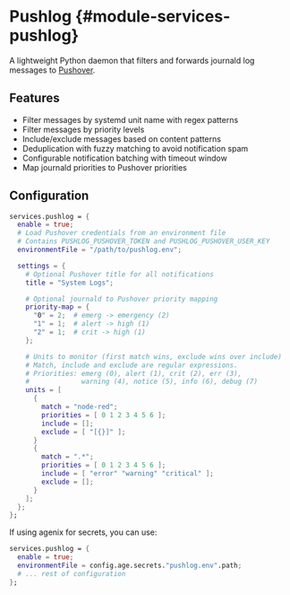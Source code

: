 # Pushlog {#module-services-pushlog}

A lightweight Python daemon that filters and forwards journald log messages
to [Pushover](https://pushover.net/).

## Features

- Filter messages by systemd unit name with regex patterns
- Filter messages by priority levels
- Include/exclude messages based on content patterns
- Deduplication with fuzzy matching to avoid notification spam
- Configurable notification batching with timeout window
- Map journald priorities to Pushover priorities

## Configuration

```nix
services.pushlog = {
  enable = true;
  # Load Pushover credentials from an environment file
  # Contains PUSHLOG_PUSHOVER_TOKEN and PUSHLOG_PUSHOVER_USER_KEY
  environmentFile = "/path/to/pushlog.env";

  settings = {
    # Optional Pushover title for all notifications
    title = "System Logs";

    # Optional journald to Pushover priority mapping
    priority-map = {
      "0" = 2;  # emerg -> emergency (2)
      "1" = 1;  # alert -> high (1)
      "2" = 1;  # crit -> high (1)
    };

    # Units to monitor (first match wins, exclude wins over include)
    # Match, include and exclude are regular expressions.
    # Priorities: emerg (0), alert (1), crit (2), err (3),
    #             warning (4), notice (5), info (6), debug (7)
    units = [
      {
        match = "node-red";
        priorities = [ 0 1 2 3 4 5 6 ];
        include = [];
        exclude = [ "[{}]" ];
      }
      {
        match = ".*";
        priorities = [ 0 1 2 3 4 5 6 ];
        include = [ "error" "warning" "critical" ];
        exclude = [];
      }
    ];
  };
};
```

If using agenix for secrets, you can use:

```nix
services.pushlog = {
  enable = true;
  environmentFile = config.age.secrets."pushlog.env".path;
  # ... rest of configuration
};
```
